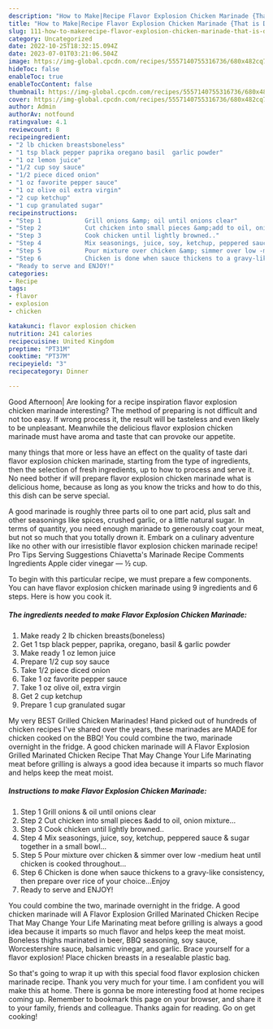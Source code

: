 ```yaml
---
description: "How to Make|Recipe Flavor Explosion Chicken Marinade {That is Delicious"
title: "How to Make|Recipe Flavor Explosion Chicken Marinade {That is Delicious"
slug: 111-how-to-makerecipe-flavor-explosion-chicken-marinade-that-is-delicious
category: Uncategorized
date: 2022-10-25T18:32:15.094Z
date: 2023-07-01T03:21:06.504Z
image: https://img-global.cpcdn.com/recipes/5557140755316736/680x482cq70/flavor-explosion-chicken-marinade-recipe-main-photo.jpg
hideToc: false
enableToc: true
enableTocContent: false
thumbnail: https://img-global.cpcdn.com/recipes/5557140755316736/680x482cq70/flavor-explosion-chicken-marinade-recipe-main-photo.jpg
cover: https://img-global.cpcdn.com/recipes/5557140755316736/680x482cq70/flavor-explosion-chicken-marinade-recipe-main-photo.jpg
author: Admin
authorAv: notfound
ratingvalue: 4.1
reviewcount: 8
recipeingredient:
- "2 lb chicken breastsboneless"
- "1 tsp black pepper paprika oregano basil  garlic powder"
- "1 oz lemon juice"
- "1/2 cup soy sauce"
- "1/2 piece diced onion"
- "1 oz favorite pepper sauce"
- "1 oz olive oil extra virgin"
- "2 cup ketchup"
- "1 cup granulated sugar"
recipeinstructions:
- "Step 1            Grill onions &amp; oil until onions clear"
- "Step 2            Cut chicken into small pieces &amp;add to oil, onion mixture..."
- "Step 3            Cook chicken until lightly browned.."
- "Step 4            Mix seasonings, juice, soy, ketchup, peppered sauce &amp; sugar together in a small bowl..."
- "Step 5            Pour mixture over chicken &amp; simmer over low -medium heat until chicken is cooked throughout..."
- "Step 6            Chicken is done when sauce thickens to a gravy-like consistency, then prepare over rice of your choice...Enjoy"
- "Ready to serve and ENJOY!"
categories:
- Recipe
tags:
- flavor
- explosion
- chicken

katakunci: flavor explosion chicken 
nutrition: 241 calories
recipecuisine: United Kingdom
preptime: "PT31M"
cooktime: "PT37M"
recipeyield: "3"
recipecategory: Dinner

---
```



Good Afternoon| Are looking for a recipe inspiration flavor explosion chicken marinade interesting? The method of preparing is not difficult and not too easy. If wrong process it, the result will be tasteless and even likely to be unpleasant. Meanwhile the delicious flavor explosion chicken marinade must have aroma and taste that can provoke our appetite.






many things that more or less have an effect on the quality of taste dari flavor explosion chicken marinade, starting from the type of ingredients, then the selection of fresh ingredients, up to how to process and serve it. No need bother if will prepare flavor explosion chicken marinade what is delicious home, because as long as you know the tricks and how to do this, this dish can be serve  special.


A good marinade is roughly three parts oil to one part acid, plus salt and other seasonings like spices, crushed garlic, or a little natural sugar. In terms of quantity, you need enough marinade to generously coat your meat, but not so much that you totally drown it. Embark on a culinary adventure like no other with our irresistible flavor explosion chicken marinade recipe! Pro Tips Serving Suggestions Chiavetta&#39;s Marinade Recipe Comments Ingredients Apple cider vinegar — ½ cup.


To begin with this particular recipe, we must prepare a few components. You can have flavor explosion chicken marinade using 9 ingredients and 6 steps. Here is how you cook it.

<!--inarticleads1-->

##### The ingredients needed to make Flavor Explosion Chicken Marinade:

1. Make ready 2 lb chicken breasts(boneless)
1. Get 1 tsp black pepper, paprika, oregano, basil &amp; garlic powder
1. Make ready 1 oz lemon juice
1. Prepare 1/2 cup soy sauce
1. Take 1/2 piece diced onion
1. Take 1 oz favorite pepper sauce
1. Take 1 oz olive oil, extra virgin
1. Get 2 cup ketchup
1. Prepare 1 cup granulated sugar


My very BEST Grilled Chicken Marinades! Hand picked out of hundreds of chicken recipes I&#39;ve shared over the years, these marinades are MADE for chicken cooked on the BBQ! You could combine the two, marinade overnight in the fridge. A good chicken marinade will A Flavor Explosion Grilled Marinated Chicken Recipe That May Change Your Life Marinating meat before grilling is always a good idea because it imparts so much flavor and helps keep the meat moist. 

<!--inarticleads2-->

##### Instructions to make Flavor Explosion Chicken Marinade:

1. Step 1            Grill onions &amp; oil until onions clear
1. Step 2            Cut chicken into small pieces &amp;add to oil, onion mixture...
1. Step 3            Cook chicken until lightly browned..
1. Step 4            Mix seasonings, juice, soy, ketchup, peppered sauce &amp; sugar together in a small bowl...
1. Step 5            Pour mixture over chicken &amp; simmer over low -medium heat until chicken is cooked throughout...
1. Step 6            Chicken is done when sauce thickens to a gravy-like consistency, then prepare over rice of your choice...Enjoy
1. Ready to serve and ENJOY!

You could combine the two, marinade overnight in the fridge. A good chicken marinade will A Flavor Explosion Grilled Marinated Chicken Recipe That May Change Your Life Marinating meat before grilling is always a good idea because it imparts so much flavor and helps keep the meat moist. Boneless thighs marinated in beer, BBQ seasoning, soy sauce, Worcestershire sauce, balsamic vinegar, and garlic. Brace yourself for a flavor explosion! Place chicken breasts in a resealable plastic bag. 

So that's going to wrap it up with this special food flavor explosion chicken marinade recipe. Thank you very much for your time. I am confident you will make this at home. There is gonna be more interesting food at home recipes coming up. Remember to bookmark this page on your browser, and share it to your family, friends and colleague. Thanks again for reading. Go on get cooking!
